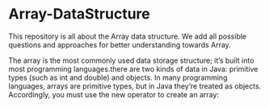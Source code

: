 # Array-DataStructure
This repository is all about the Array data structure. We add all possible questions and approaches for better understanding towards Array.

The array is the most commonly used data storage structure; it’s built into most programming languages.there are two kinds of data in Java: primitive types (such as int and double) and objects. In many programming languages, arrays are primitive types, but in Java they’re treated as objects. Accordingly, you must use the new operator to create an array:
